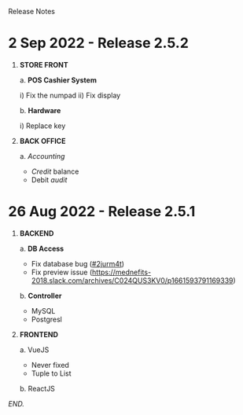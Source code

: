 Release Notes

# 2 Sep 2022 - Release 2.5.2

1. **STORE FRONT**

    a. **POS Cashier System**
    
    i) Fix the numpad
    ii) Fix display
    
    b. **Hardware**
    
    i) Replace key
    
2. **BACK OFFICE**

    a. _Accounting_
    
    - _Credit_ balance
    - Debit _audit_

# 26 Aug 2022 - Release 2.5.1

1. **BACKEND**

    a. **DB Access**

    - Fix database bug ([#2jurm4t](https://app.clickup.com/t/2jurm4t))
    - Fix preview issue (https://mednefits-2018.slack.com/archives/C024QUS3KV0/p1661593791169339)
    
    b. **Controller**
    
    - MySQL
    - Postgresl
    
2. **FRONTEND**
 
    a. VueJS
    
    - Never fixed
    - Tuple to List
    
    b. ReactJS
    
*END.*
